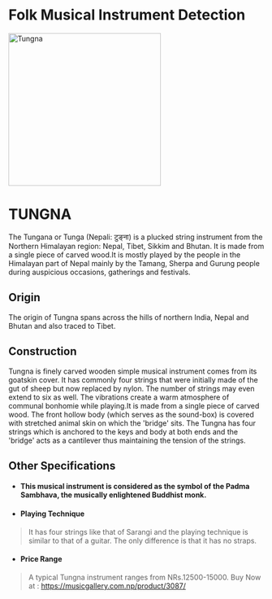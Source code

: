# Folk Musical Instrument Detection

<img src="https://sc04.alicdn.com/kf/UTB8xtrAgtnJXKJkSaiyq6AhwXXap.jpg" alt="Tungna" width="300"/>

<!-- ![Tungna](https://sc04.alicdn.com/kf/UTB8xtrAgtnJXKJkSaiyq6AhwXXap.jpg) -->
# TUNGNA

The Tungana or Tunga (Nepali: टुङ्ना) is a plucked string instrument from the Northern Himalayan region: Nepal, Tibet, Sikkim and Bhutan. It is made from a single piece of carved wood.It is mostly played by the people in the Himalayan part of Nepal mainly by the Tamang, Sherpa and Gurung people during auspicious occasions, gatherings and festivals.

## Origin

The origin of Tungna spans across the hills of northern India, Nepal and Bhutan and also traced to Tibet.

## Construction

Tungna is finely carved wooden simple musical instrument comes from its goatskin cover. It has commonly four strings that were initially made of the gut of sheep but now replaced by nylon. The number of strings may even extend to six as well. The vibrations create a warm atmosphere of communal bonhomie while playing.It is made from a single piece of carved wood. The front hollow body (which serves as the sound-box) is covered with stretched animal skin on which the 'bridge' sits. The Tungna has four strings which is anchored to the keys and body at both ends and the 'bridge' acts as a cantilever thus maintaining the tension of the strings.

## Other Specifications

- #### This musical instrument is considered as the symbol of the Padma Sambhava, the musically enlightened Buddhist monk.
- #### Playing Technique
> It has four strings like that of Sarangi and the playing technique is similar to that of a guitar. The only difference is that it has no straps.
- #### Price Range 
> A typical Tungna instrument ranges from NRs.12500-15000.
> Buy Now at : https://musicgallery.com.np/product/3087/